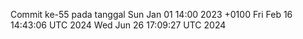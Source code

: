 Commit ke-55 pada tanggal Sun Jan 01 14:00 2023 +0100
Fri Feb 16 14:43:06 UTC 2024
Wed Jun 26 17:09:27 UTC 2024
